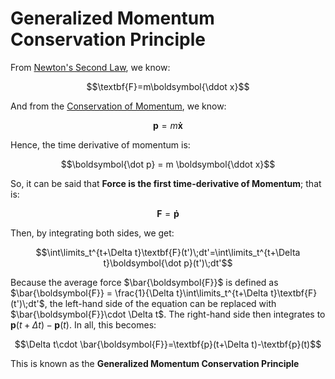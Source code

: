 # Generalized Momentum Conservation Principle

From [Newton's Second Law](Galileo's%20Relativity%20Principle.md#^newtons-second-law), we know:

$$\textbf{F}=m\boldsymbol{\ddot x}$$

And from the [Conservation of Momentum](Conservation%20Laws.md#Momentum), we know:

$$\textbf{p} = m \boldsymbol{\dot x}$$

Hence, the time derivative of momentum is:

$$\boldsymbol{\dot p} = m \boldsymbol{\ddot x}$$

So, it can be said that **Force is the first time-derivative of Momentum**; that is:

$$\textbf{F} = \boldsymbol{\dot p}$$

Then, by integrating both sides, we get:

$$\int\limits_t^{t+\Delta t}\textbf{F}(t')\;dt'=\int\limits_t^{t+\Delta t}\boldsymbol{\dot p}(t')\;dt'$$

Because the average force $\bar{\boldsymbol{F}}$ is defined as $\bar{\boldsymbol{F}} = \frac{1}{\Delta t}\int\limits_t^{t+\Delta t}\textbf{F}(t')\;dt'$, the left-hand side of the equation can be replaced with $\bar{\boldsymbol{F}}\cdot \Delta t$. The right-hand side then integrates to $\textbf{p}(t+\Delta t)-\textbf{p}(t)$. In all, this becomes:

$$\Delta t\cdot \bar{\boldsymbol{F}}=\textbf{p}(t+\Delta t)-\textbf{p}(t)$$

This is known as the **Generalized Momentum Conservation Principle**